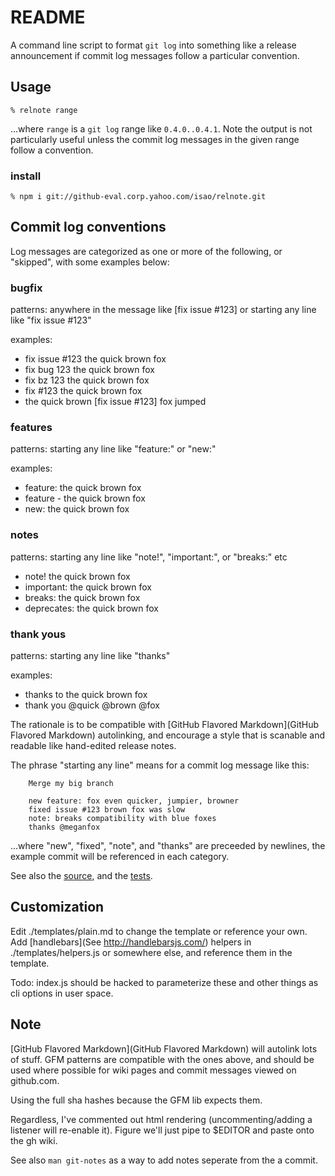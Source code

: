 README
======

A command line script to format `git log` into something like a release announcement if commit log messages follow a particular convention.

Usage
-----

    % relnote range
    
...where `range` is a `git log` range like `0.4.0..0.4.1`. Note the output is not particularly useful unless the commit log messages in the given range follow a convention.

### install

    % npm i git://github-eval.corp.yahoo.com/isao/relnote.git


Commit log conventions
----------------------

Log messages are categorized as one or more of the following, or "skipped", with some examples below:

### bugfix
patterns: anywhere in the message like [fix issue #123] or starting any line like "fix issue #123"

examples:

  * fix issue #123 the quick brown fox
  * fix bug 123 the quick brown fox
  * fix bz 123 the quick brown fox
  * fix #123 the quick brown fox
  * the quick brown [fix issue #123] fox jumped

### features

patterns: starting any line like "feature:" or "new:"

examples:

  * feature: the quick brown fox
  * feature - the quick brown fox
  * new: the quick brown fox

### notes

patterns: starting any line like "note!", "important:", or "breaks:" etc

  * note! the quick brown fox
  * important: the quick brown fox
  * breaks: the quick brown fox
  * deprecates: the quick brown fox


### thank yous

patterns: starting any line like "thanks"

examples:

  * thanks to the quick brown fox
  * thank you @quick @brown @fox

The rationale is to be compatible with [GitHub Flavored Markdown](GitHub Flavored Markdown) autolinking, and encourage a style that is scanable and readable like hand-edited release notes.

The phrase "starting any line" means for a commit log message like this:

        Merge my big branch
        
        new feature: fox even quicker, jumpier, browner
        fixed issue #123 brown fox was slow
        note: breaks compatibility with blue foxes
        thanks @meganfox

...where "new", "fixed", "note", and "thanks" are preceeded by newlines, the example commit will be referenced in each category.

See also the [source](/isao/relnote/blob/master/lib/categorize.js), and the [tests](/isao/relnote/blob/master/test/test-cat.js).

Customization
-------------
Edit ./templates/plain.md to change the template or reference your own. Add [handlebars](See http://handlebarsjs.com/) helpers in ./templates/helpers.js or somewhere else, and reference them in the template.

Todo: index.js should be hacked to parameterize these and other things as cli options in user space.


Note
----
[GitHub Flavored Markdown](GitHub Flavored Markdown) will autolink lots of stuff. GFM patterns are compatible with the ones above, and should be used where possible for wiki pages and commit messages viewed on github.com.

Using the full sha hashes because the GFM lib expects them.

Regardless, I've commented out html rendering (uncommenting/adding a listener will re-enable it). Figure we'll just pipe to $EDITOR and paste onto the gh wiki.

See also `man git-notes` as a way to add notes seperate from the a commit.
